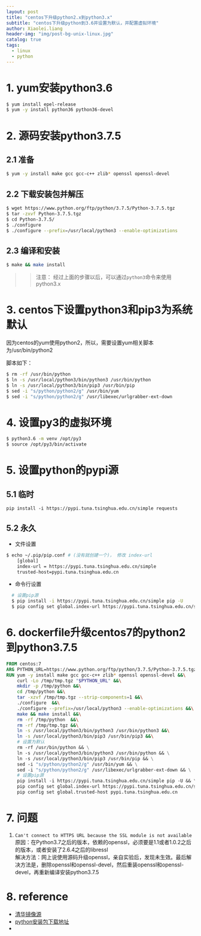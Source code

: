 ```yaml
---
layout: post
title: "centos下升级python2.x到python3.x"
subtitle: "centos下升级python到3.6并设置为默认，并配置虚拟环境"
author: Xiaolei.liang
header-img: "img/post-bg-unix-linux.jpg"
catalog: true
tags:
  - linux
  - python
---
```


# 1. yum安装python3.6
```bash
$ yum install epel-release
$ yum -y install python36 python36-devel
```

# 2. 源码安装python3.7.5
## 2.1 准备
```bash
$ yum -y install make gcc gcc-c++ zlib* openssl openssl-devel
```
## 2.2 下载安装包并解压
```bash
$ wget https://www.python.org/ftp/python/3.7.5/Python-3.7.5.tgz
$ tar -zxvf Python-3.7.5.tgz
$ cd Python-3.7.5/
$ ./configure 
$ ./configure --prefix=/usr/local/python3 --enable-optimizations
```
## 2.3 编译和安装
```bash
$ make && make install
```

>> 注意： 经过上面的步骤以后，可以通过``python3``命令来使用python3.x

# 3. centos下设置python3和pip3为系统默认
因为centos的yum使用python2，所以，需要设置yum相关脚本为/usr/bin/python2

脚本如下：

```bash
$ rm -rf /usr/bin/python 
$ ln -s /usr/local/python3/bin/python3 /usr/bin/python 
$ ln -s /usr/local/python3/bin/pip3 /usr/bin/pip 
$ sed -i "s/python/python2/g" /usr/bin/yum 
$ sed -i "s/python/python2/g" /usr/libexec/urlgrabber-ext-down 
```

# 4. 设置py3的虚拟环境
```bash
$ python3.6 -m venv /opt/py3
$ source /opt/py3/bin/activate
```

# 5. 设置python的pypi源
## 5.1 临时
```
pip install -i https://pypi.tuna.tsinghua.edu.cn/simple requests
```
## 5.2 永久
* 文件设置
```bash
$ echo ~/.pip/pip.conf # (没有就创建一个)， 修改 index-url
    [global]
    index-url = https://pypi.tuna.tsinghua.edu.cn/simple 
    trusted-host=pypi.tuna.tsinghua.edu.cn
```
* 命令行设置
```bash
  # 设置pip源
  $ pip install -i https://pypi.tuna.tsinghua.edu.cn/simple pip -U 
  $ pip config set global.index-url https://pypi.tuna.tsinghua.edu.cn/simple 
```

# 6. dockerfile升级centos7的python2到python3.7.5
```Dockerfile
FROM centos:7
ARG PYTHON_URL=https://www.python.org/ftp/python/3.7.5/Python-3.7.5.tgz
RUN yum -y install make gcc gcc-c++ zlib* openssl openssl-devel &&\
    curl -Lo /tmp/tmp.tgz "$PYTHON_URL" &&\
    mkdir -p /tmp/python &&\
    cd /tmp/python &&\
    tar -xzvf /tmp/tmp.tgz --strip-components=1 &&\
    ./configure  &&\
    ./configure --prefix=/usr/local/python3 --enable-optimizations &&\
    make && make install &&\
    rm -rf /tmp/python  &&\
    rm -rf /tmp/tmp.tgz &&\
    ln -s /usr/local/python3/bin/python3 /usr/bin/python3 &&\
    ln -s /usr/local/python3/bin/pip3 /usr/bin/pip3 &&\
    # 设置为默认
    rm -rf /usr/bin/python && \
    ln -s /usr/local/python3/bin/python3 /usr/bin/python && \
    ln -s /usr/local/python3/bin/pip3 /usr/bin/pip && \
    sed -i "s/python/python2/g" /usr/bin/yum && \
    sed -i "s/python/python2/g" /usr/libexec/urlgrabber-ext-down && \
    # 设置pip源
    pip install -i https://pypi.tuna.tsinghua.edu.cn/simple pip -U && \
    pip config set global.index-url https://pypi.tuna.tsinghua.edu.cn/simple && \
    pip config set global.trusted-host pypi.tuna.tsinghua.edu.cn
```
# 7. 问题
1. ``Can't connect to HTTPS URL because the SSL module is not available`` \
  原因：在Python3.7之后的版本，依赖的openssl，必须要是1.1或者1.0.2之后的版本，或者安装了2.6.4之后的libressl \
  解决方法：网上说使用源码升级openssl，亲自实验后，发现未生效。最后解决方法是，删除openssl和openssl-devel，然后重装openssl和openssl-devel，再重新编译安装python3.7.5
# 8. reference
* [清华镜像源](https://mirror.tuna.tsinghua.edu.cn/help/pypi/)
* [python安装包下载地址](https://www.python.org/ftp/python/)
* []()